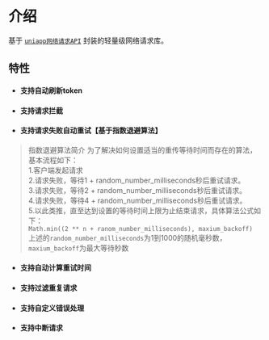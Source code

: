 # 介绍 <Badge type="tip" text="^1.6.4" />

基于 [`uniapp网络请求API`](https://uniapp.dcloud.net.cn/api/request/request.html) 封装的轻量级网络请求库。

## 特性

+ #### 支持自动刷新token
+ #### 支持请求拦截
+ #### 支持请求失败自动重试【基于指数退避算法】
> 指数退避算法简介
	为了解决如何设置适当的重传等待时间而存在的算法，基本流程如下：<br/>
	1.客户端发起请求<br/>
	2.请求失败，等待1 + random_number_milliseconds秒后重试请求。<br/>
	3.请求失败，等待2 + random_number_milliseconds秒后重试请求。<br/>
	4.请求失败，等待4 + random_number_milliseconds秒后重试请求。<br/>
	5.以此类推，直至达到设置的等待时间上限为止结束请求，具体算法公式如下：<br/>
	`Math.min((2 ** n + ranom_number_milliseconds), maxium_backoff)`<br/>
	上述的`random_number_milliseconds`为1到1000的随机毫秒数，`maxium_backoff`为最大等待秒数
+ #### 支持自动计算重试时间
+ #### 支持过滤重复请求
+ #### 支持自定义错误处理
+ #### 支持中断请求
